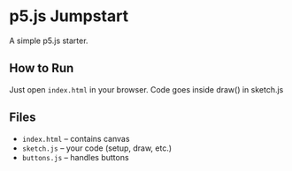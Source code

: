 # p5.js Jumpstart

A simple p5.js starter.

## How to Run

Just open `index.html` in your browser.
Code goes inside draw() in sketch.js

## Files

- `index.html` – contains canvas
- `sketch.js` – your code (setup, draw, etc.)
- `buttons.js` – handles buttons